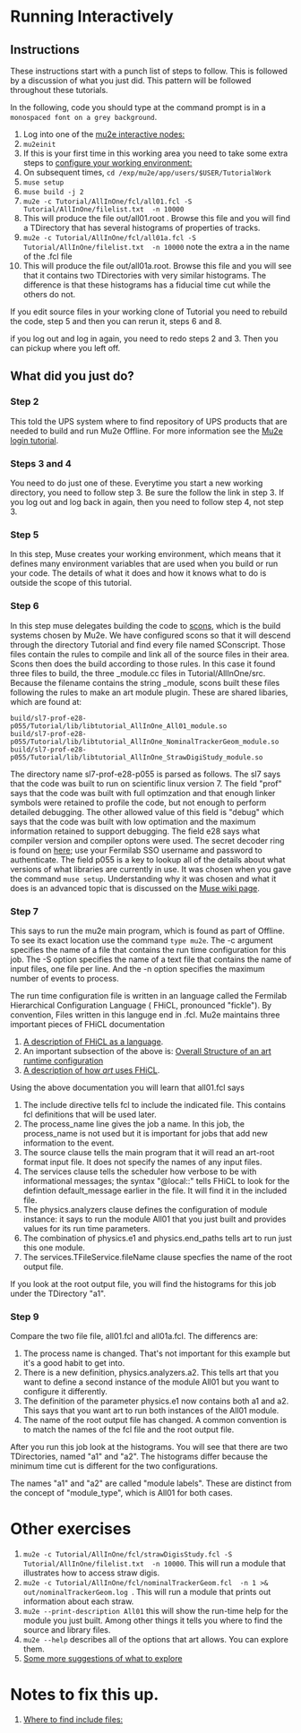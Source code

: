 # Running Interactively

## Instructions

These instructions start with a punch list of steps to follow.  This is followed by a discussion of what you just did.
This pattern will be followed throughout these tutorials.

In the following, code you should type at the command prompt is in a ```monospaced font on a grey background```.

1. Log into one of the [mu2e interactive nodes:](https://mu2ewiki.fnal.gov/wiki/ComputingTutorials#Interactive_logins)
1. ```mu2einit```
1. If this is your first time in this working area you need to take some extra steps to [configure your working environment:](FirstTime.md)
1. On subsequent times, ```cd /exp/mu2e/app/users/$USER/TutorialWork```
1. ```muse setup```
1. ```muse build -j 2```
1. ```mu2e -c Tutorial/AllInOne/fcl/all01.fcl -S  Tutorial/AllInOne/filelist.txt  -n 10000```
1. This will produce the file out/all01.root . Browse this file and you will find a TDirectory that has several histograms of properties of tracks.
1. ```mu2e -c Tutorial/AllInOne/fcl/all01a.fcl -S  Tutorial/AllInOne/filelist.txt  -n 10000``` note the extra a in the name of the .fcl file
1. This will produce the file out/all01a.root.  Browse this file and you will see that it contains two TDirectories with very similar histograms.  The difference is that these histograms has a fiducial time cut while the others do not.

If you edit source files in your working clone of Tutorial you need to rebuild the code, step 5 and then you can rerun it, steps 6 and 8.

if you log out and log in again, you need to redo steps 2 and 3.  Then you can pickup where you left off.

## What did you just do?

### Step 2

This told the UPS system where to find repository of UPS products that are needed to build and run Mu2e Offline.
For more information see the [Mu2e login tutorial](https://mu2ewiki.fnal.gov/wiki/LoginTutorial#Check_setup_mu2e).

### Steps 3 and 4

You need to do just one of these.  Everytime you start a new working directory, you need to follow step 3.
Be sure the follow the link in step 3.
If you log out and log back in again, then you need to follow step 4, not step 3.

### Step 5
In this step, Muse creates your working environment, which means that it defines many environment variables
that are used when you build or run your code.  The details of what it does and how it knows what to do is
outside the scope of this tutorial.


### Step 6
In this step muse delegates building the code to [scons](https://mu2ewiki.fnal.gov/wiki/Scons), which is the build systems chosen by Mu2e.
We have configured scons so that it will descend through the directory Tutorial and find every file named SConscript.  Those files contain the rules to compile
and link all of the source files in their area.  Scons then does the build according to those rules.
In this case it found three files to build, the three _module.cc files in Tutorial/AllInOne/src.
Because the filename contains the string _module, scons built these files
following the rules to make an art module plugin.
These are shared libaries, which are found at:

```
build/sl7-prof-e28-p055/Tutorial/lib/libtutorial_AllInOne_All01_module.so
build/sl7-prof-e28-p055/Tutorial/lib/libtutorial_AllInOne_NominalTrackerGeom_module.so
build/sl7-prof-e28-p055/Tutorial/lib/libtutorial_AllInOne_StrawDigiStudy_module.so
```

The directory name sl7-prof-e28-p055 is parsed as follows.  The sl7 says that the code was
built to run on scientific linux version 7.  The field "prof" says that the code was built with full optimzation and that enough linker symbols were retained
to profile the code, but not enough to perform detailed debugging.  The other allowed value of this field is "debug" which says that the code was built with
low optimation and the maximum information retained to support debugging.  The field e28 says what compiler version and compiler optons were used.
The secret decoder ring is found on [here](https://cdcvs.fnal.gov/redmine/projects/cet-is-public/wiki/AboutQualifiers);
use your Fermilab SSO username and password to authenticate.
The field p055 is a key to lookup all of the details about what versions of what libraries are currently in use.
It was chosen when you gave the command ```muse setup```.
Understanding why it was chosen and what it does is an advanced topic that is discussed on
the [Muse wiki page](https://mu2ewiki.fnal.gov/wiki/Muse).


### Step 7

This says to run the mu2e main program, which is found as part of Offline.  To see its exact location use the command ```type mu2e```.
The -c argument specifies the name of a file that contains the run time configuration for this job.  The -S option specifies
the name of a text file that contains the name of input files, one file per line.  And the -n option specifies the maximum number
of events to process.

The run time configuration file is written in an language called the Fermilab Hierarchical Configuration Language ( FHiCL, pronounced "fickle").
By convention, Files written in this languge end in .fcl.
Mu2e maintains three important pieces of FHiCL documentation

1. [A description of FHiCL as a language]( https://mu2ewiki.fnal.gov/wiki/FclIntro#HELP.21_What_command_line_options_can_I_give_to_the_mu2e_program.3F).
1. An important subsection of the above is: [Overall Structure of an art runtime configuration](https://mu2ewiki.fnal.gov/wiki/FclIntro#Overall_Structure_of_an_art_Run-time_Configuration)
1. [A description of how *art* uses FHiCL](https://mu2ewiki.fnal.gov/wiki/FclPaths).

Using the above documentation you will learn that all01.fcl says

1. The include directive tells fcl to include the indicated file.  This contains fcl definitions that will be used later.
1. The process_name line gives the job a name. In this job, the process_name is not used but it is important for jobs that add new information to the event.
1. The source clause tells the main program that it will read an art-root format input file. It does not specify the names of any input files.
1. The services clause tells the scheduler how verbose to be with informational messages; the syntax "@local::" tells FHiCL to look for the defintion default_message earlier in the file. It will find it in the included file.
1. The physics.analyzers clause defines the configuration of module instance: it says to run the module All01 that you just built and provides values for its run time parameters.
1. The combination of physics.e1 and physics.end_paths tells art to run just this one module.
1. The services.TFileService.fileName clause specfies the name of the root output file.

If you look at the root output file, you will find the histograms for this job under the TDirectory "a1".

### Step 9

Compare the two file file, all01.fcl and all01a.fcl.  The differencs are:
1. The process name is changed. That's not important for this example but it's a good habit to get into.
1. There is a new definition, physics.analyzers.a2.  This tells art that you want to define a second instance of the module All01 but you want to configure it differently.
1. The definition of the parameter physics.e1 now contains both a1 and a2.  This says that you want art to run both instances of the All01 module.
1. The name of the root output file has changed.  A common convention is to match the names of the fcl file and the root output file.

After you run this job look at the histograms.  You will see that there are two TDirectories, named "a1" and "a2".
The histograms differ because the minimum time cut is different for the two configurations.

The names "a1" and "a2" are called "module labels".
These are distinct from the concept of "module_type", which is All01 for both cases.

# Other exercises

1. ```mu2e -c Tutorial/AllInOne/fcl/strawDigisStudy.fcl -S  Tutorial/AllInOne/filelist.txt  -n 10000```.  This will run a module that illustrates how to access straw digis.
1. ```mu2e -c Tutorial/AllInOne/fcl/nominalTrackerGeom.fcl  -n 1 >& out/nominalTrackerGeom.log ```.  This will run a module that prints out information  about each straw.
1. ```mu2e --print-description All01``` this will show the run-time help for the module you just built.  Among other things it tells you where to find the source and library files.
1. ```mu2e --help``` describes all of the options that art allows.  You can explore them.
1. [Some more suggestions of what to explore](https://mu2ewiki.fnal.gov/wiki/FclIntro#Utilities)

# Notes to fix this up.

1. [Where to find include files:](https://mu2ewiki.fnal.gov/wiki/IncludeFiles)
